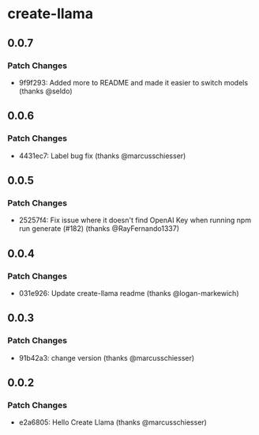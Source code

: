 # create-llama

## 0.0.7

### Patch Changes

- 9f9f293: Added more to README and made it easier to switch models (thanks @seldo)

## 0.0.6

### Patch Changes

- 4431ec7: Label bug fix (thanks @marcusschiesser)

## 0.0.5

### Patch Changes

- 25257f4: Fix issue where it doesn't find OpenAI Key when running npm run generate (#182) (thanks @RayFernando1337)

## 0.0.4

### Patch Changes

- 031e926: Update create-llama readme (thanks @logan-markewich)

## 0.0.3

### Patch Changes

- 91b42a3: change version (thanks @marcusschiesser)

## 0.0.2

### Patch Changes

- e2a6805: Hello Create Llama (thanks @marcusschiesser)
